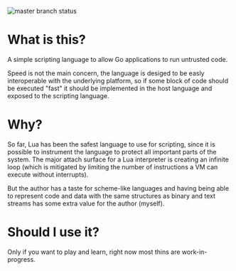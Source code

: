 ![master branch status](https://travis-ci.org/andrebq/vm.svg?branch=master)

# What is this?

A simple scripting language to allow Go applications to run untrusted code.

Speed is not the main concern, the language is desiged to be easly interoperable with the underlying platform, so if some block of code should be executed "fast" it should be implemented in the host language and exposed to the scripting language.

# Why?

So far, Lua has been the safest language to use for scripting, since it is possible to instrument the language to protect all important parts of the system. The major attach surface for a Lua interpreter is creating an infinite loop (which is mitigated by limiting the number of instructions a VM can execute without interrupts).

But the author has a taste for scheme-like languages and having being able to represent code and data with the same structures as binary and text streams has some extra value for the author (myself).

# Should I use it?

Only if you want to play and learn, right now most thins are work-in-progress.